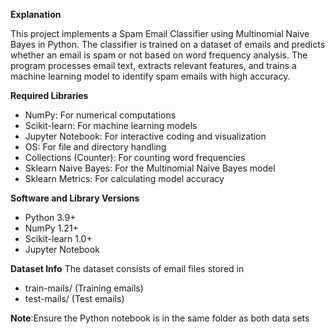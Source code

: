 **Explanation**

This project implements a Spam Email Classifier using Multinomial Naive Bayes in Python. The classifier is trained on a dataset of emails and predicts whether an email is spam or not based on word frequency analysis. The program processes email text, extracts relevant features, and trains a machine learning model to identify spam emails with high accuracy.


**Required Libraries**
- NumPy: For numerical computations
- Scikit-learn: For machine learning models
- Jupyter Notebook: For interactive coding and visualization
- OS: For file and directory handling
- Collections (Counter): For counting word frequencies
- Sklearn Naive Bayes: For the Multinomial Naive Bayes model
- Sklearn Metrics: For calculating model accuracy

**Software and Library Versions**
- Python 3.9+
- NumPy 1.21+
- Scikit-learn 1.0+
- Jupyter Notebook

**Dataset Info**
The dataset consists of email files stored in
- train-mails/ (Training emails)
- test-mails/ (Test emails)

**Note**:Ensure the Python notebook is in the same folder as both data sets
